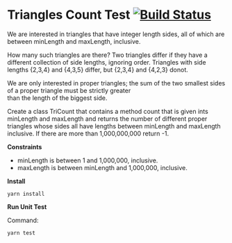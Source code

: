 # Triangles Count Test [![Build Status](https://travis-ci.org/fenow/TriangleCount.svg?branch=master)](https://travis-ci.org/fenow/TriangleCount)


We are interested in triangles that have integer length sides, all of which are between minLength and maxLength, inclusive.

How many such triangles are there? Two triangles differ if they have a different collection of side lengths, ignoring order.
Triangles with side lengths {2,3,4} and {4,3,5} differ, but {2,3,4} and {4,2,3} donot. 

We are only interested in proper triangles; the sum of the two smallest sides of a proper triangle must be strictly greater than the length of the biggest side.

Create a class TriCount that contains a method count that is given ints minLength and maxLength and returns the number of different proper triangles whose sides all have lengths between minLength and maxLength inclusive. If there are more than 1,000,000,000 return -1.  

**Constraints**

* minLength is between 1 and 1,000,000, inclusive.
* maxLength is between minLength and 1,000,000, inclusive. 



**Install**

```
yarn install
```

**Run Unit Test**

Command:
```
yarn test
```
